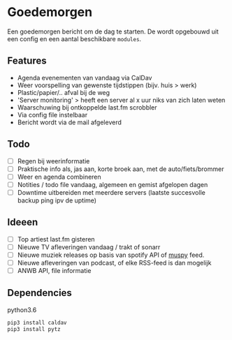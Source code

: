 # Goedemorgen
Een goedemorgen bericht om de dag te starten. De wordt opgebouwd uit een config en een aantal beschikbare `modules`.

## Features
- Agenda evenementen van vandaag via CalDav
- Weer voorspelling van gewenste tijdstippen (bijv. huis > werk)
- Plastic/papier/.. afval bij de weg
- 'Server monitoring' > heeft een server al x uur niks van zich laten weten
- Waarschuwing bij ontkoppelde last.fm scrobbler
- Via config file instelbaar
- Bericht wordt via de mail afgeleverd

## Todo
- [ ] Regen bij weerinformatie
- [ ] Praktische info als, jas aan, korte broek aan, met de auto/fiets/brommer
- [ ] Weer en agenda combineren
- [ ] Notities / todo file vandaag, algemeen en gemist afgelopen dagen
- [ ] Downtime uitbereiden met meerdere servers (laatste succesvolle backup ping ipv de uptime) 

## Ideeen
- [ ] Top artiest last.fm gisteren
- [ ] Nieuwe TV afleveringen vandaag / trakt of sonarr
- [ ] Nieuwe muziek releases op basis van spotify API of [muspy](https://muspy.com/) feed.
- [ ] Nieuwe afleveringen van podcast, of elke RSS-feed is dan mogelijk
- [ ] ANWB API, file informatie

## Dependencies
python3.6

```bash
pip3 install caldav
pip3 install pytz
```
